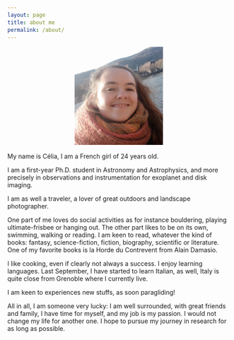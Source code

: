 ```yaml
---
layout: page
title: about me
permalink: /about/
---
```

<p align="center">
<img src="/fig/celia_desgrange_adulte.jpg" width="200" >
</p>

My name is Célia, I am a French girl of 24 years old.

I am a first-year Ph.D. student in Astronomy and Astrophysics, and more precisely in observations and instrumentation for exoplanet and disk imaging.

I am as well a traveler, a lover of great outdoors and landscape photographer.

One part of me loves do social activities as for instance bouldering, playing ultimate-frisbee or hanging out. The other part likes to be on its own, swimming, walking or reading. I am keen to read, whatever the kind of books: fantasy, science-fiction, fiction, biography, scientific or literature. One of my favorite books is la Horde du Contrevent from Alain Damasio.

I like cooking, even if clearly not always a success. I enjoy learning languages. Last September, I have started to learn Italian, as well, Italy is quite close from Grenoble where I currently live.

I am keen to experiences new stuffs, as soon paragliding!

All in all, I am someone very lucky: I am well surrounded, with great friends and family, I have time for myself, and my job is my passion. I would not change my life for another one. I hope to pursue my journey in research for as long as possible.
<br>

